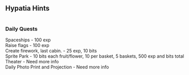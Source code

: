 <h2>Hypatia Hints</h2>
<hr style='height:1px; visibility:hidden;' />
<h3>Daily Quests</h3>
<p style="white-space:pre">Spaceships - 100 exp
Raise flags - 100 exp
Create firework, last cabin. - 25 exp, 10 bits
Sprite Park - 10 bits each fruit/flower, 10 per basket, 5 baskets, 500 exp and bits total
Theater - Need more info
Daily Photo Print and Projection - Need more info</p>